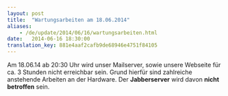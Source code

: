 ```yaml
---
layout: post
title:  "Wartungsarbeiten am 18.06.2014"
aliases:
    - /de/update/2014/06/16/wartungsarbeiten.html
date:   2014-06-16 18:30:00
translation_key: 881e4aaf2cafb9de68946e4751f84105
---
```

Am 18.06.14 ab 20:30 Uhr wird unser Mailserver, sowie unsere Webseite für ca. 3 Stunden nicht erreichbar sein. Grund hierfür sind zahlreiche anstehende Arbeiten an der Hardware. Der **Jabberserver** wird davon **nicht betroffen** sein.

